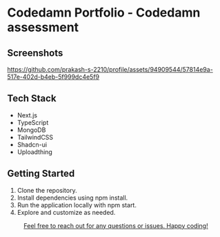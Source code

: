# Codedamn Portfolio - Codedamn assessment

## Screenshots

https://github.com/prakash-s-2210/profile/assets/94909544/57814e9a-517e-402d-b4eb-5f999dc4e5f9

## Tech Stack

- Next.js
- TypeScript
- MongoDB
- TailwindCSS
- Shadcn-ui
- Uploadthing

## Getting Started

1. Clone the repository.
2. Install dependencies using npm install.
3. Run the application locally with npm start.
4. Explore and customize as needed.

<p align="center">
  <a href="https://www.linkedin.com/in/prakash2210/" target="_blank">
    Feel free to reach out for any questions or issues. Happy coding!
  </a>
</p>

